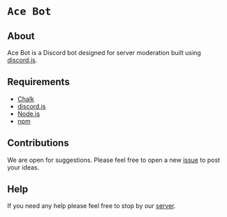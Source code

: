 # `Ace Bot`

## About
Ace Bot is a Discord bot designed for server moderation built using [discord.js].

## Requirements
* [Chalk]
* [discord.js]
* [Node.js]
* [npm]

## Contributions
We are open for suggestions. Please feel free to open a new [issue] to post your ideas.

## Help
If you need any help please feel free to stop by our [server].

[//]: # (Variables)
[chalk]: <http://www.npmjs.com/package/chalk> (Chalk)
[discord.js]: <https://discord.js.org> (discord.js)
[issue]: <http://github.com/Aceheliflyer/Ace-Bot/issues/new> (New issues)
[logo]: <http://en.gravatar.com/userimage/97665237/80339c445f02e004c2a89c8726a0a58f.png> (Ace Bot)
[node.js]: <http://nodejs.org> (Node.js)
[npm]: <https://www.npmjs.com> (npm)
[server]: <https://discord.gg/thT86QN> (Ace Servers)
